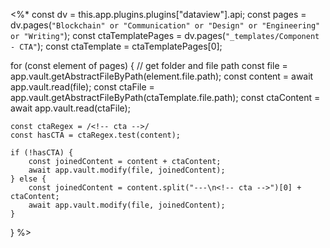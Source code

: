 <%*
const dv = this.app.plugins.plugins["dataview"].api;
const pages = dv.pages(`"Blockchain" or "Communication" or "Design" or "Engineering" or "Writing"`);
const ctaTemplatePages = dv.pages(`"_templates/Component - CTA"`);
const ctaTemplate = ctaTemplatePages[0];

for (const element of pages) {
	// get folder and file path
	const file = app.vault.getAbstractFileByPath(element.file.path);
	const content = await app.vault.read(file);
	const ctaFile = app.vault.getAbstractFileByPath(ctaTemplate.file.path);
	const ctaContent = await app.vault.read(ctaFile);

	const ctaRegex = /<!-- cta -->/
	const hasCTA = ctaRegex.test(content);

	if (!hasCTA) {
		const joinedContent = content + ctaContent;
		await app.vault.modify(file, joinedContent);
	} else {
		const joinedContent = content.split("---\n<!-- cta -->")[0] + ctaContent;
		await app.vault.modify(file, joinedContent);
	}
}
%>